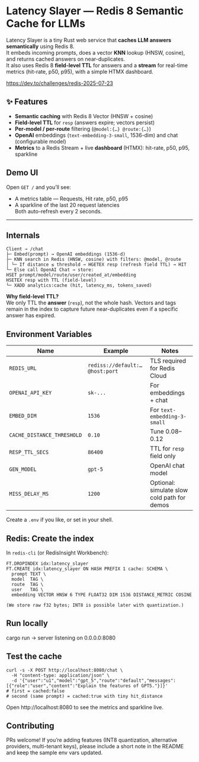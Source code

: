 # Latency Slayer — Redis 8 Semantic Cache for LLMs

Latency Slayer is a tiny Rust web service that **caches LLM answers semantically** using Redis 8.  
It embeds incoming prompts, does a vector **KNN** lookup (HNSW, cosine), and returns cached answers on near-duplicates.  
It also uses Redis 8 **field-level TTL** for answers and a **stream** for real-time metrics (hit-rate, p50, p95), with a simple HTMX dashboard.

https://dev.to/challenges/redis-2025-07-23

## ✨ Features
- **Semantic caching** with Redis 8 Vector (HNSW + cosine)
- **Field-level TTL** for `resp` (answers expire; vectors persist)
- **Per-model / per-route** filtering (`@model:{…} @route:{…}`)
- **OpenAI** embeddings (`text-embedding-3-small`, 1536-dim) and chat (configurable model)
- **Metrics** to a Redis Stream + live **dashboard** (HTMX): hit-rate, p50, p95, sparkline

## Demo UI
Open `GET /` and you’ll see:
- A metrics table — Requests, Hit rate, p50, p95
- A sparkline of the last 20 request latencies  
Both auto-refresh every 2 seconds.

---

## Internals
```
Client → /chat
├─ Embed(prompt) → OpenAI embeddings (1536-d)
├─ KNN search in Redis (HNSW, cosine) with filters: @model, @route
│ └─ If distance ≤ threshold → HGETEX resp (refresh field TTL) → HIT
└─ Else call OpenAI Chat → store:
HSET prompt/model/route/user/created_at/embedding
HSETEX resp with TTL (field-level)
└─ XADD analytics:cache (hit, latency_ms, tokens_saved)
```

**Why field-level TTL?**  
We only TTL the **answer** (`resp`), not the whole hash. Vectors and tags remain in the index to capture future near-duplicates even if a specific answer has expired.

## Environment Variables

| Name | Example | Notes |
|---|---|---|
| `REDIS_URL` | `rediss://default:…@host:port` | TLS required for Redis Cloud |
| `OPENAI_API_KEY` | `sk-...` | For embeddings + chat |
| `EMBED_DIM` | `1536` | For `text-embedding-3-small` |
| `CACHE_DISTANCE_THRESHOLD` | `0.10` | Tune 0.08–0.12 |
| `RESP_TTL_SECS` | `86400` | TTL for `resp` field only |
| `GEN_MODEL` | `gpt-5` | OpenAI chat model |
| `MISS_DELAY_MS` | `1200` | Optional: simulate slow cold path for demos |

Create a `.env` if you like, or set in your shell.

## Redis: Create the index

In `redis-cli` (or RedisInsight Workbench):

```redis
FT.DROPINDEX idx:latency_slayer
FT.CREATE idx:latency_slayer ON HASH PREFIX 1 cache: SCHEMA \
  prompt TEXT \
  model  TAG \
  route  TAG \
  user   TAG \
  embedding VECTOR HNSW 6 TYPE FLOAT32 DIM 1536 DISTANCE_METRIC COSINE

(We store raw f32 bytes; INT8 is possible later with quantization.)
```

## Run locally

cargo run
→ server listening on 0.0.0.0:8080

## Test the cache
```
curl -s -X POST http://localhost:8080/chat \
  -H "content-type: application/json" \
  -d '{"user":"u1","model":"gpt_5","route":"default","messages":[{"role":"user","content":"Explain the features of GPT5."}]}'
# first = cached:false
# second (same prompt) = cached:true with tiny hit_distance
```

Open http://localhost:8080 to see the metrics and sparkline live.


## Contributing
PRs welcome! If you’re adding features (INT8 quantization, alternative providers, multi-tenant keys), please include a short note in the README and keep the sample env vars updated.